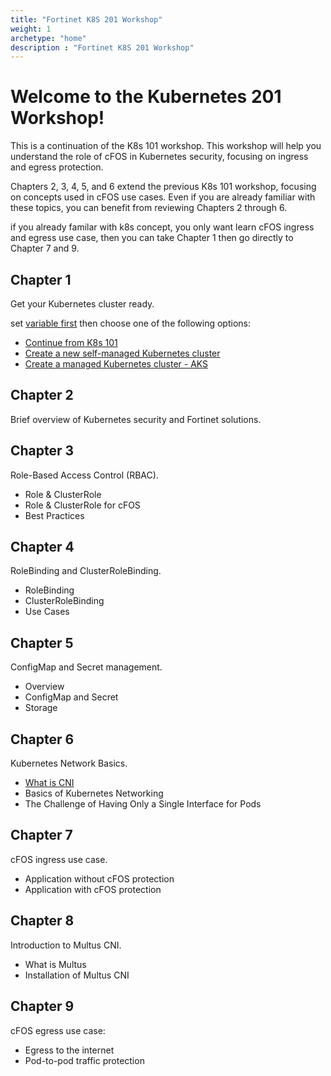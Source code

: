 ```yaml
---
title: "Fortinet K8S 201 Workshop"
weight: 1
archetype: "home"
description : "Fortinet K8S 201 Workshop"
---
```



# Welcome to the Kubernetes 201 Workshop!

This is a continuation of the K8s 101 workshop. This workshop will help you understand the role of cFOS in Kubernetes security, focusing on ingress and egress protection.


Chapters 2, 3, 4, 5, and 6 extend the previous K8s 101 workshop, focusing on concepts used in cFOS use cases. Even if you are already familiar with these topics, you can benefit from reviewing Chapters 2 through 6.

if you already familar with k8s concept, you only want learn cFOS ingress and egress use case, then you can take Chapter 1 then go directly to Chapter 7 and 9.

## Chapter 1

Get your Kubernetes cluster ready.

set [variable first](/01gettingstarted/4_task3.html#setup-some-variable) then choose  one of the following options: 

- [Continue from K8s 101](/01gettingstarted/4_task3.html#option-1-continue-from-k8s-101-session)
- [Create a new self-managed Kubernetes cluster](/01gettingstarted/4_task3.html#option-2-create-self-managed-k8s)
- [Create a managed Kubernetes cluster - AKS](/01gettingstarted/4_task3.html#option-3-create-aks)

## Chapter 2

Brief overview of Kubernetes security and Fortinet solutions.

## Chapter 3

Role-Based Access Control (RBAC).

- Role & ClusterRole
- Role & ClusterRole for cFOS
- Best Practices 

## Chapter 4

RoleBinding and ClusterRoleBinding.

- RoleBinding
- ClusterRoleBinding
- Use Cases

## Chapter 5

ConfigMap and Secret management.

- Overview
- ConfigMap and Secret
- Storage

## Chapter 6

Kubernetes Network Basics.

- [What is CNI](/06networkingbasics/task6_1_review_of_kubernetes_default_networking.html#what-is-cni)
- Basics of Kubernetes Networking
- The Challenge of Having Only a Single Interface for Pods

## Chapter 7

cFOS ingress use case.

- Application without cFOS protection
- Application with cFOS protection

## Chapter 8

Introduction to Multus CNI.

- What is Multus 
- Installation of Multus CNI

## Chapter 9

cFOS egress use case:

- Egress to the internet
- Pod-to-pod traffic protection

